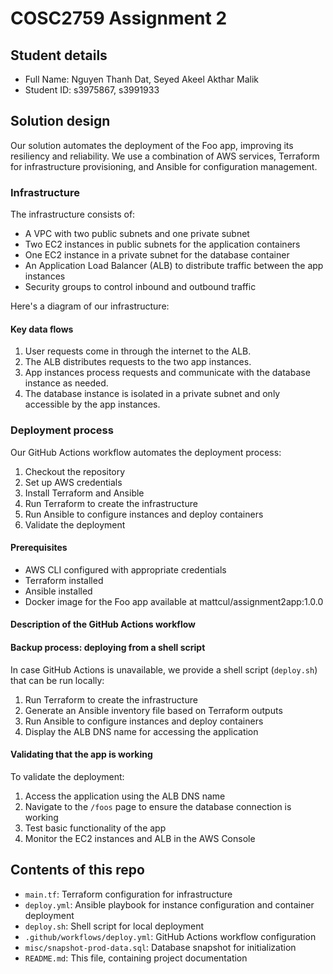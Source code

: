 # COSC2759 Assignment 2

## Student details

- Full Name: Nguyen Thanh Dat, Seyed Akeel Akthar Malik
- Student ID: s3975867, s3991933

## Solution design

Our solution automates the deployment of the Foo app, improving its resiliency and reliability. We use a combination of AWS services, Terraform for infrastructure provisioning, and Ansible for configuration management.

### Infrastructure

The infrastructure consists of:
- A VPC with two public subnets and one private subnet
- Two EC2 instances in public subnets for the application containers
- One EC2 instance in a private subnet for the database container
- An Application Load Balancer (ALB) to distribute traffic between the app instances
- Security groups to control inbound and outbound traffic

Here's a diagram of our infrastructure:

#### Key data flows

1. User requests come in through the internet to the ALB.
2. The ALB distributes requests to the two app instances.
3. App instances process requests and communicate with the database instance as needed.
4. The database instance is isolated in a private subnet and only accessible by the app instances.

### Deployment process

Our GitHub Actions workflow automates the deployment process:

1. Checkout the repository
2. Set up AWS credentials
3. Install Terraform and Ansible
4. Run Terraform to create the infrastructure
5. Run Ansible to configure instances and deploy containers
6. Validate the deployment

#### Prerequisites

- AWS CLI configured with appropriate credentials
- Terraform installed
- Ansible installed
- Docker image for the Foo app available at mattcul/assignment2app:1.0.0

#### Description of the GitHub Actions workflow



#### Backup process: deploying from a shell script

In case GitHub Actions is unavailable, we provide a shell script (`deploy.sh`) that can be run locally:

1. Run Terraform to create the infrastructure
2. Generate an Ansible inventory file based on Terraform outputs
3. Run Ansible to configure instances and deploy containers
4. Display the ALB DNS name for accessing the application

#### Validating that the app is working

To validate the deployment:
1. Access the application using the ALB DNS name
2. Navigate to the `/foos` page to ensure the database connection is working
3. Test basic functionality of the app
4. Monitor the EC2 instances and ALB in the AWS Console

## Contents of this repo

- `main.tf`: Terraform configuration for infrastructure
- `deploy.yml`: Ansible playbook for instance configuration and container deployment
- `deploy.sh`: Shell script for local deployment
- `.github/workflows/deploy.yml`: GitHub Actions workflow configuration
- `misc/snapshot-prod-data.sql`: Database snapshot for initialization
- `README.md`: This file, containing project documentation


